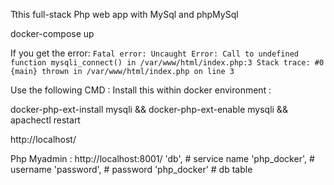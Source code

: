 Tthis full-stack Php web app with MySql and phpMySql


docker-compose up

If you get the error: `Fatal error: Uncaught Error: Call to undefined function mysqli_connect() in /var/www/html/index.php:3 Stack trace: #0 {main} thrown in /var/www/html/index.php on line 3`

Use the following CMD : Install this within docker environment : 

docker-php-ext-install mysqli && docker-php-ext-enable mysqli && apachectl restart


http://localhost/

Php Myadmin : 
http://localhost:8001/
'db', # service name
'php_docker', # username
'password', # password
'php_docker' # db table
